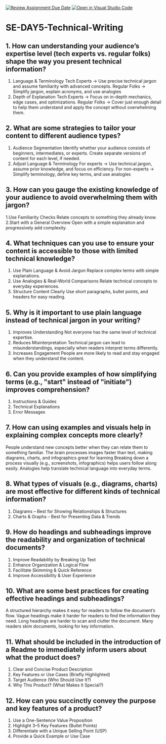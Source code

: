 [![Review Assignment Due Date](https://classroom.github.com/assets/deadline-readme-button-22041afd0340ce965d47ae6ef1cefeee28c7c493a6346c4f15d667ab976d596c.svg)](https://classroom.github.com/a/zsAR-pyY)
[![Open in Visual Studio Code](https://classroom.github.com/assets/open-in-vscode-2e0aaae1b6195c2367325f4f02e2d04e9abb55f0b24a779b69b11b9e10269abc.svg)](https://classroom.github.com/online_ide?assignment_repo_id=18493876&assignment_repo_type=AssignmentRepo)
# SE-DAY5-Technical-Writing
## 1. How can understanding your audience’s expertise level (tech experts vs. regular folks) shape the way you present technical information?
1. Language & Terminology
Tech Experts → Use precise technical jargon and assume familiarity with advanced concepts.
Regular Folks → Simplify jargon, explain acronyms, and use analogies
2. Depth of Explanation
Tech Experts → Focus on in-depth mechanics, edge cases, and optimizations.
Regular Folks → Cover just enough detail to help them understand and apply the concept without overwhelming them.

## 2. What are some strategies to tailor your content to different audience types?
1. Audience Segmentation
Identify whether your audience consists of beginners, intermediates, or experts.
Create separate versions of content for each level, if needed.
2. Adjust Language & Terminology
For experts → Use technical jargon, assume prior knowledge, and focus on efficiency.
For non-experts → Simplify terminology, define key terms, and use analogies

## 3. How can you gauge the existing knowledge of your audience to avoid overwhelming them with jargon?
1.Use Familiarity Checks
Relate concepts to something they already know.
2.Start with a General Overview
Open with a simple explanation and progressively add complexity.

## 4. What techniques can you use to ensure your content is accessible to those with limited technical knowledge?
1. Use Plain Language & Avoid Jargon
Replace complex terms with simple explanations.
2. Use Analogies & Real-World Comparisons
Relate technical concepts to everyday experiences.
3. Structure Content Clearly
Use short paragraphs, bullet points, and headers for easy reading.

## 5. Why is it important to use plain language instead of technical jargon in your writing?
1. Improves Understanding
Not everyone has the same level of technical expertise.
2. Reduces Misinterpretation
Technical jargon can lead to misunderstandings, especially when readers interpret terms differently.
3. Increases Engagement
People are more likely to read and stay engaged when they understand the content.

## 6. Can you provide examples of how simplifying terms (e.g., "start" instead of "initiate") improves comprehension?
1. Instructions & Guides
2. Technical Explanations
3. Error Messages

## 7. How can using examples and visuals help in explaining complex concepts more clearly?
 People understand new concepts better when they can relate them to something familiar.
 The brain processes images faster than text, making diagrams, charts, and infographics great for learning
 Breaking down a process visually (e.g., screenshots, infographics) helps users follow along easily.
 Analogies help translate technical language into everyday terms.

## 8. What types of visuals (e.g., diagrams, charts) are most effective for different kinds of technical information?
1. Diagrams – Best for Showing Relationships & Structures
2. Charts & Graphs – Best for Presenting Data & Trends

## 9. How do headings and subheadings improve the readability and organization of technical documents?
1. Improve Readability by Breaking Up Text
2. Enhance Organization & Logical Flow
3. Facilitate Skimming & Quick Reference
4. Improve Accessibility & User Experience

## 10. What are some best practices for creating effective headings and subheadings?
A structured hierarchy makes it easy for readers to follow the document’s flow.
Vague headings make it harder for readers to find the information they need.
Long headings are harder to scan and clutter the document.
Many readers skim documents, looking for key information.

## 11. What should be included in the introduction of a Readme to immediately inform users about what the product does?
1. Clear and Concise Product Description
2. Key Features or Use Cases (Briefly Highlighted)
3. Target Audience (Who Should Use It?)
4. Why This Product? (What Makes It Special?)

## 12. How can you succinctly convey the purpose and key features of a product?
1. Use a One-Sentence Value Proposition
2. Highlight 3–5 Key Features (Bullet Points)
3. Differentiate with a Unique Selling Point (USP)
4. Provide a Quick Example or Use Case

